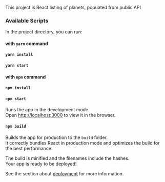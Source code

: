 This project is React listing of planets, popuated from public API

### Available Scripts

In the project directory, you can run:
#### with `yarn` command
#### `yarn install`
#### `yarn start`

#### with `npm` command
#### `npm install`
#### `npm start`
Runs the app in the development mode.<br />
Open [http://localhost:3000](http://localhost:3000) to view it in the browser.

#### `npm build`
Builds the app for production to the `build` folder.<br />
It correctly bundles React in production mode and optimizes the build for the best performance.

The build is minified and the filenames include the hashes.<br />
Your app is ready to be deployed!

See the section about [deployment](https://facebook.github.io/create-react-app/docs/deployment) for more information.
